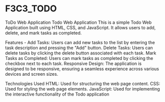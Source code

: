 # F3C3_TODO
ToDo Web Application
Todo Web Application
This is a simple Todo Web Application built using HTML, CSS, and JavaScript. It allows users to add, delete, and mark tasks as completed.

Features -
Add Tasks: Users can add new tasks to the list by entering the task description and pressing the "Add" button.
Delete Tasks: Users can delete tasks by clicking the delete button associated with each task.
Mark Tasks as Completed: Users can mark tasks as completed by clicking the checkbox next to each task.
Responsive Design: The application is designed to be responsive, ensuring a seamless experience across various devices and screen sizes.

Technologies Used
HTML: Used for structuring the web page content.
CSS: Used for styling the web page elements.
JavaScript: Used for implementing the interactive functionality of the Todo application

